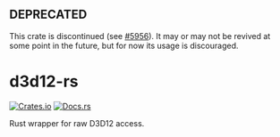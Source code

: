 ## DEPRECATED
This crate is discontinued (see [#5956](https://github.com/gfx-rs/wgpu/pull/5956)). It may or may not be revived at some point in the future, but for now its usage is discouraged.

# d3d12-rs
[![Crates.io](https://img.shields.io/crates/v/d3d12.svg)](https://crates.io/crates/d3d12)
[![Docs.rs](https://docs.rs/d3d12/badge.svg)](https://docs.rs/d3d12)

Rust wrapper for raw D3D12 access.
